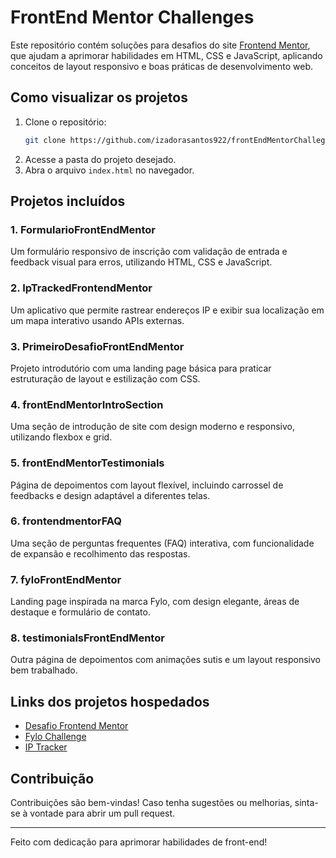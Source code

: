﻿# FrontEnd Mentor Challenges

Este repositório contém soluções para desafios do site [Frontend Mentor](https://www.frontendmentor.io/), que ajudam a aprimorar habilidades em HTML, CSS e JavaScript, aplicando conceitos de layout responsivo e boas práticas de desenvolvimento web.

## Como visualizar os projetos

1. Clone o repositório:
   ```bash
   git clone https://github.com/izadorasantos922/frontEndMentorChalleges.git
   ```
2. Acesse a pasta do projeto desejado.
3. Abra o arquivo `index.html` no navegador.

## Projetos incluídos

### 1. FormularioFrontEndMentor
Um formulário responsivo de inscrição com validação de entrada e feedback visual para erros, utilizando HTML, CSS e JavaScript.

### 2. IpTrackedFrontendMentor
Um aplicativo que permite rastrear endereços IP e exibir sua localização em um mapa interativo usando APIs externas.

### 3. PrimeiroDesafioFrontEndMentor
Projeto introdutório com uma landing page básica para praticar estruturação de layout e estilização com CSS.

### 4. frontEndMentorIntroSection
Uma seção de introdução de site com design moderno e responsivo, utilizando flexbox e grid.

### 5. frontEndMentorTestimonials
Página de depoimentos com layout flexível, incluindo carrossel de feedbacks e design adaptável a diferentes telas.

### 6. frontendmentorFAQ
Uma seção de perguntas frequentes (FAQ) interativa, com funcionalidade de expansão e recolhimento das respostas.

### 7. fyloFrontEndMentor
Landing page inspirada na marca Fylo, com design elegante, áreas de destaque e formulário de contato.

### 8. testimonialsFrontEndMentor
Outra página de depoimentos com animações sutis e um layout responsivo bem trabalhado.

## Links dos projetos hospedados

- [Desafio Frontend Mentor](https://desafiofrontendmentorfeitopelaiza.netlify.app)
- [Fylo Challenge](https://fylobydora.netlify.app)
- [IP Tracker](https://app.netlify.com/sites/iptrackedbydora/overview)

## Contribuição

Contribuições são bem-vindas! Caso tenha sugestões ou melhorias, sinta-se à vontade para abrir um pull request.

---

Feito com dedicação para aprimorar habilidades de front-end!